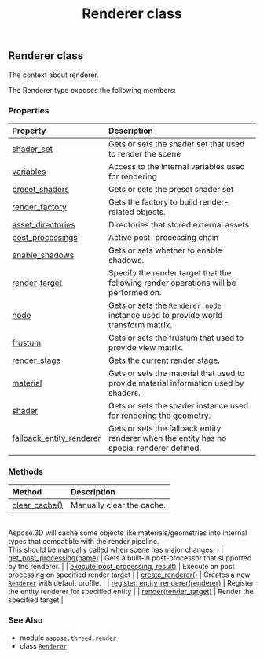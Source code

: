 ﻿---
title: Renderer class
second_title: Aspose.3D for Python via .NET API References
description: 
type: docs
weight: 270
url: /python-net/aspose.threed.render/renderer/
is_root: false
---

## Renderer class

The context about renderer.



The Renderer type exposes the following members:

### Properties
| Property | Description |
| :- | :- |
| [shader_set](/3d/python-net/aspose.threed.render/renderer/shader_set) | Gets or sets the shader set that used to render the scene |
| [variables](/3d/python-net/aspose.threed.render/renderer/variables) | Access to the internal variables used for rendering |
| [preset_shaders](/3d/python-net/aspose.threed.render/renderer/preset_shaders) | Gets or sets the preset shader set |
| [render_factory](/3d/python-net/aspose.threed.render/renderer/render_factory) | Gets the factory to build render-related objects. |
| [asset_directories](/3d/python-net/aspose.threed.render/renderer/asset_directories) | Directories that stored external assets |
| [post_processings](/3d/python-net/aspose.threed.render/renderer/post_processings) | Active post-processing chain |
| [enable_shadows](/3d/python-net/aspose.threed.render/renderer/enable_shadows) | Gets or sets whether to enable shadows. |
| [render_target](/3d/python-net/aspose.threed.render/renderer/render_target) | Specify the render target that the following render operations will be performed on. |
| [node](/3d/python-net/aspose.threed.render/renderer/node) | Gets or sets the [`Renderer.node`](/3d/python-net/aspose.threed.render/renderer#node) instance used to provide world transform matrix. |
| [frustum](/3d/python-net/aspose.threed.render/renderer/frustum) | Gets or sets the frustum that used to provide view matrix. |
| [render_stage](/3d/python-net/aspose.threed.render/renderer/render_stage) | Gets the current render stage. |
| [material](/3d/python-net/aspose.threed.render/renderer/material) | Gets or sets the material that used to provide material information used by shaders. |
| [shader](/3d/python-net/aspose.threed.render/renderer/shader) | Gets or sets the shader instance used for rendering the geometry. |
| [fallback_entity_renderer](/3d/python-net/aspose.threed.render/renderer/fallback_entity_renderer) | Gets or sets the fallback entity renderer when the entity has no special renderer defined. |


### Methods
| Method | Description |
| :- | :- |
| [clear_cache()](/3d/python-net/aspose.threed.render/renderer/clear_cache/#) | Manually clear the cache.<br/>Aspose.3D will cache some objects like materials/geometries into internal types that compatible with the render pipeline.<br/>This should be manually called when scene has major changes. |
| [get_post_processing(name)](/3d/python-net/aspose.threed.render/renderer/get_post_processing/#str) | Gets a built-in post-processor that supported by the renderer. |
| [execute(post_processing, result)](/3d/python-net/aspose.threed.render/renderer/execute/#PostProcessing-IRenderTarget) | Execute an post processing on specified render target |
| [create_renderer()](/3d/python-net/aspose.threed.render/renderer/create_renderer/#) | Creates a new [`Renderer`](/3d/python-net/aspose.threed.render/renderer) with default profile. |
| [register_entity_renderer(renderer)](/3d/python-net/aspose.threed.render/renderer/register_entity_renderer/#EntityRenderer) | Register the entity renderer for specified entity |
| [render(render_target)](/3d/python-net/aspose.threed.render/renderer/render/#IRenderTarget) | Render the specified target |



### See Also
* module [`aspose.threed.render`](..)
* class [`Renderer`](/3d/python-net/aspose.threed.render/renderer)
